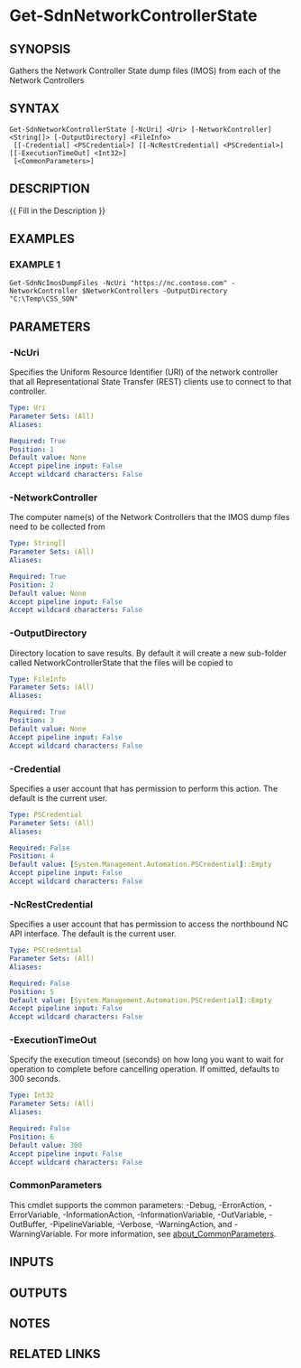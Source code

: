 # Get-SdnNetworkControllerState

## SYNOPSIS
Gathers the Network Controller State dump files (IMOS) from each of the Network Controllers

## SYNTAX

```
Get-SdnNetworkControllerState [-NcUri] <Uri> [-NetworkController] <String[]> [-OutputDirectory] <FileInfo>
 [[-Credential] <PSCredential>] [[-NcRestCredential] <PSCredential>] [[-ExecutionTimeOut] <Int32>]
 [<CommonParameters>]
```

## DESCRIPTION
{{ Fill in the Description }}

## EXAMPLES

### EXAMPLE 1
```
Get-SdnNcImosDumpFiles -NcUri "https://nc.contoso.com" -NetworkController $NetworkControllers -OutputDirectory "C:\Temp\CSS_SDN"
```

## PARAMETERS

### -NcUri
Specifies the Uniform Resource Identifier (URI) of the network controller that all Representational State Transfer (REST) clients use to connect to that controller.

```yaml
Type: Uri
Parameter Sets: (All)
Aliases:

Required: True
Position: 1
Default value: None
Accept pipeline input: False
Accept wildcard characters: False
```

### -NetworkController
The computer name(s) of the Network Controllers that the IMOS dump files need to be collected from

```yaml
Type: String[]
Parameter Sets: (All)
Aliases:

Required: True
Position: 2
Default value: None
Accept pipeline input: False
Accept wildcard characters: False
```

### -OutputDirectory
Directory location to save results.
By default it will create a new sub-folder called NetworkControllerState that the files will be copied to

```yaml
Type: FileInfo
Parameter Sets: (All)
Aliases:

Required: True
Position: 3
Default value: None
Accept pipeline input: False
Accept wildcard characters: False
```

### -Credential
Specifies a user account that has permission to perform this action.
The default is the current user.

```yaml
Type: PSCredential
Parameter Sets: (All)
Aliases:

Required: False
Position: 4
Default value: [System.Management.Automation.PSCredential]::Empty
Accept pipeline input: False
Accept wildcard characters: False
```

### -NcRestCredential
Specifies a user account that has permission to access the northbound NC API interface.
The default is the current user.

```yaml
Type: PSCredential
Parameter Sets: (All)
Aliases:

Required: False
Position: 5
Default value: [System.Management.Automation.PSCredential]::Empty
Accept pipeline input: False
Accept wildcard characters: False
```

### -ExecutionTimeOut
Specify the execution timeout (seconds) on how long you want to wait for operation to complete before cancelling operation.
If omitted, defaults to 300 seconds.

```yaml
Type: Int32
Parameter Sets: (All)
Aliases:

Required: False
Position: 6
Default value: 300
Accept pipeline input: False
Accept wildcard characters: False
```

### CommonParameters
This cmdlet supports the common parameters: -Debug, -ErrorAction, -ErrorVariable, -InformationAction, -InformationVariable, -OutVariable, -OutBuffer, -PipelineVariable, -Verbose, -WarningAction, and -WarningVariable. For more information, see [about_CommonParameters](http://go.microsoft.com/fwlink/?LinkID=113216).

## INPUTS

## OUTPUTS

## NOTES

## RELATED LINKS

